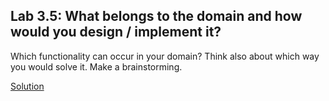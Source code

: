 ## Lab 3.5: What belongs to the domain and how would you design / implement it?

Which functionality can occur in your domain? Think also about which way you would solve it. Make a brainstorming.

[Solution](./Exercise3-solve-the-compilation-error-solution.md)
